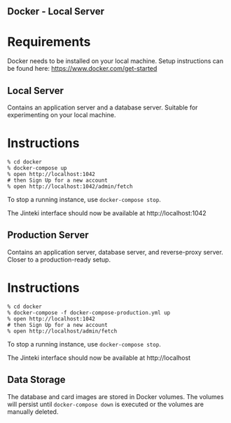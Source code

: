## Docker - Local Server

# Requirements
Docker needs to be installed on your local machine. Setup instructions can be found here: https://www.docker.com/get-started

## Local Server
Contains an application server and a database server. Suitable for experimenting on your local machine.

# Instructions
```
% cd docker
% docker-compose up
% open http://localhost:1042
# then Sign Up for a new account
% open http://localhost:1042/admin/fetch
```

To stop a running instance, use `docker-compose stop`.

The Jinteki interface should now be available at http://localhost:1042

## Production Server
Contains an application server, database server, and reverse-proxy server. Closer to a production-ready setup.

# Instructions
```
% cd docker
% docker-compose -f docker-compose-production.yml up
% open http://localhost:1042
# then Sign Up for a new account
% open http://localhost/admin/fetch
```

To stop a running instance, use `docker-compose stop`.

The Jinteki interface should now be available at http://localhost

## Data Storage
The database and card images are stored in Docker volumes. The volumes will persist until `docker-compose down` is executed or the volumes are manually deleted.


